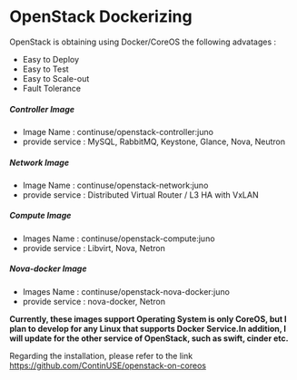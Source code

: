 # OpenStack Dockerizing
OpenStack is obtaining using Docker/CoreOS the following advatages :
* Easy to Deploy
* Easy to Test
* Easy to Scale-out
* Fault Tolerance

##### Controller Image
* Image Name : continuse/openstack-controller:juno
* provide service : MySQL, RabbitMQ, Keystone, Glance, Nova, Neutron

##### Network Image
* Image Name : continuse/openstack-network:juno
* provide service : Distributed Virtual Router / L3 HA with VxLAN

##### Compute Image
* Images Name : continuse/openstack-compute:juno
* provide service : Libvirt, Nova, Netron

##### Nova-docker Image
* Images Name : continuse/openstack-nova-docker:juno
* provide service : nova-docker, Netron

**Currently, these images support Operating System is only  CoreOS, but I plan to develop for any Linux that supports Docker Service.In addition, I will update for the other service of OpenStack, such as swift, cinder etc.**

Regarding the installation, please refer to the link 
https://github.com/ContinUSE/openstack-on-coreos

